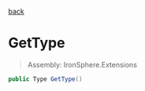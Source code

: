 ﻿

[back](/IronSphere.Extensions/types/TypeExtension)

# GetType

> Assembly: IronSphere.Extensions

```csharp
public Type GetType()
```



 
